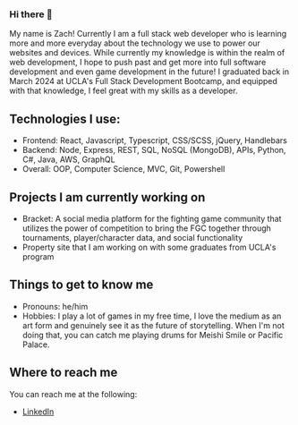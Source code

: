 ### Hi there 👋

My name is Zach! Currently I am a full stack web developer who is learning more and more everyday about the technology we use to power our websites and devices. While currently my knowledge is within the realm of web development, I hope to push past and get more into full software development and even game development in the future! I graduated back in March 2024 at UCLA's Full Stack Development Bootcamp, and equipped with that knowledge, I feel great with my skills as a developer.

## Technologies I use:
- Frontend: React, Javascript, Typescript, CSS/SCSS, jQuery, Handlebars
- Backend: Node, Express, REST, SQL, NoSQL (MongoDB), APIs, Python, C#, Java, AWS, GraphQL
- Overall: OOP, Computer Science, MVC, Git, Powershell

## Projects I am currently working on
- Bracket: A social media platform for the fighting game community that utilizes the power of competition to bring the FGC together through tournaments, player/character data, and social functionality
- Property site that I am working on with some graduates from UCLA's program

## Things to get to know me
- Pronouns: he/him
- Hobbies: I play a lot of games in my free time, I love the medium as an art form and genuinely see it as the future of storytelling. When I'm not doing that, you can catch me playing drums for Meishi Smile or Pacific Palace.


## Where to reach me
You can reach me at the following:
- [LinkedIn](https://www.linkedin.com/in/zachary-maxwell-roy/)

<!--
**falafelrapper/falafelrapper** is a ✨ _special_ ✨ repository because its `README.md` (this file) appears on your GitHub profile.

Here are some ideas to get you started:

- 🔭 I’m currently working on ...
- 🌱 I’m currently learning ...
- 👯 I’m looking to collaborate on ...
- 🤔 I’m looking for help with ...
- 💬 Ask me about ...
- 📫 How to reach me: ...
- 😄 Pronouns: ...
- ⚡ Fun fact: ...
-->
